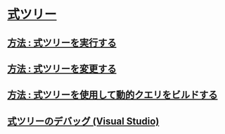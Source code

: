 # [式ツリー](index.md)
## [方法 : 式ツリーを実行する](how-to-execute-expression-trees.md)
## [方法 : 式ツリーを変更する](how-to-modify-expression-trees.md)
## [方法 : 式ツリーを使用して動的クエリをビルドする](how-to-use-expression-trees-to-build-dynamic-queries.md)
## [式ツリーのデバッグ (Visual Studio)](debugging-expression-trees-in-visual-studio.md)
